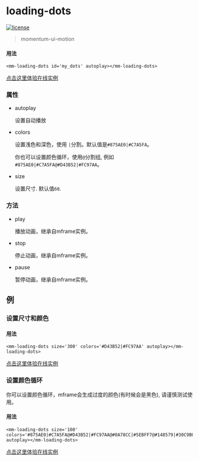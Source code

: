 <!-- 
---
date: 2020/4/27 11:00:00
---
-->
# loading-dots

[![license](https://img.shields.io/github/license/momentum-design/momentum-ui.svg?color=blueviolet)](https://github.com/momentum-design/momentum-ui/blob/master/charts/LICENSE)

> momentum-ui-motion

#### 用法

<!--#html1#-->
```
<mm-loading-dots id='my_dots' autoplay></mm-loading-dots>
```

[点击这里体验在线实例](https://codepen.io/arthusliang/pen/BaoRRxz)

### 属性

+ autoplay

	设置自动播放

+ colors

	设置浅色和深色，使用 ```|```分割。默认值是```#875AE0|#C7A5FA```。
	
	你也可以设置颜色循环，使用```@```分割组, 例如```#875AE0|#C7A5FA@#D43B52|#FC97AA```。

+ size

	设置尺寸. 默认值```60```.

### 方法

+ play

	播放动画，继承自mframe实例。

+ stop

	停止动画，继承自mframe实例。

+ pause

	暂停动画，继承自mframe实例。

## 例

### 设置尺寸和颜色

#### 用法

<!--#html2#-->
```
<mm-loading-dots size='300' colors='#D43B52|#FC97AA' autoplay></mm-loading-dots>
```

[点击这里体验在线实例](https://codepen.io/arthusliang/pen/Vwvbbdo)

### 设置颜色循环

你可以设置颜色循环，mframe会生成过度的颜色(有时候会是黑色), 请谨慎测试使用。

#### 用法

<!--#html3#-->
```
<mm-loading-dots size='100' colors='#875AE0|#C7A5FA@#D43B52|#FC97AA@#0A78CC|#5EBFF7@#148579|#30C9B0@#7D7A18|#B4BA43@#C74F0E|#FF9D52' autoplay></mm-loading-dots>
```

[点击这里体验在线实例](https://codepen.io/arthusliang/pen/qBOmmzz)
